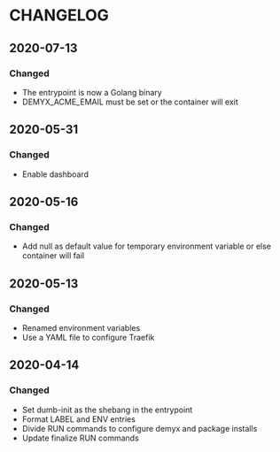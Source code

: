 # CHANGELOG

## 2020-07-13
### Changed
- The entrypoint is now a Golang binary
- DEMYX_ACME_EMAIL must be set or the container will exit

## 2020-05-31
### Changed
- Enable dashboard

## 2020-05-16
### Changed
- Add null as default value for temporary environment variable or else container will fail

## 2020-05-13
### Changed
- Renamed environment variables
- Use a YAML file to configure Traefik

## 2020-04-14
### Changed
- Set dumb-init as the shebang in the entrypoint
- Format LABEL and ENV entries
- Divide RUN commands to configure demyx and package installs
- Update finalize RUN commands
